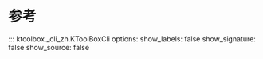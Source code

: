 # 参考

::: ktoolbox._cli_zh.KToolBoxCli
    options:
        show_labels: false
        show_signature: false
        show_source: false